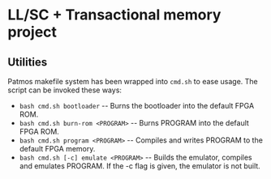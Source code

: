 # LL/SC + Transactional memory project

## Utilities

Patmos makefile system has been wrapped into `cmd.sh` to ease usage. The
script can be invoked these ways:

* `bash cmd.sh bootloader` -- Burns the bootloader into the default FPGA ROM.
* `bash cmd.sh burn-rom <PROGRAM>` -- Burns PROGRAM into the default FPGA ROM.
* `bash cmd.sh program <PROGRAM>` -- Compiles and writes PROGRAM to the
    default FPGA memory.
* `bash cmd.sh [-c] emulate <PROGRAM>` -- Builds the emulator, compiles and
    emulates PROGRAM. If the -c flag is given, the emulator is not built.

